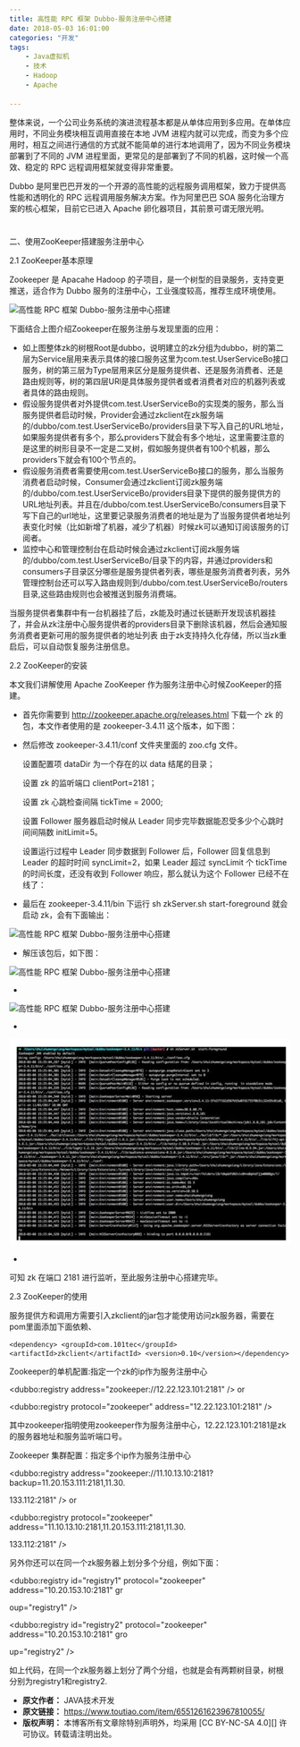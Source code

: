 ```yaml
---
title: 高性能 RPC 框架 Dubbo-服务注册中心搭建
date: 2018-05-03 16:01:00
categories: "开发"
tags:
	- Java虚拟机
	- 技术
	- Hadoop
	- Apache

---
```


整体来说，一个公司业务系统的演进流程基本都是从单体应用到多应用。在单体应用时，不同业务模块相互调用直接在本地 JVM 进程内就可以完成，而变为多个应用时，相互之间进行通信的方式就不能简单的进行本地调用了，因为不同业务模块部署到了不同的 JVM 进程里面，更常见的是部署到了不同的机器，这时候一个高效、稳定的 RPC 远程调用框架就变得非常重要。

Dubbo 是阿里巴巴开发的一个开源的高性能的远程服务调用框架，致力于提供高性能和透明化的 RPC 远程调用服务解决方案。作为阿里巴巴 SOA 服务化治理方案的核心框架，目前它已进入 Apache 卵化器项目，其前景可谓无限光明。

#  #

二、使用ZooKeeper搭建服务注册中心

2.1 ZooKeeper基本原理

Zookeeper 是 Apacahe Hadoop 的子项目，是一个树型的目录服务，支持变更推送，适合作为 Dubbo 服务的注册中心，工业强度较高，推荐生成环境使用。

![高性能 RPC 框架 Dubbo-服务注册中心搭建][RPC _ Dubbo-]

下面结合上图介绍Zookeeper在服务注册与发现里面的应用：

 *  如上图整体zk的树根Root是dubbo，说明建立的zk分组为dubbo，树的第二层为Service层用来表示具体的接口服务这里为com.test.UserServiceBo接口服务，树的第三层为Type层用来区分是服务提供者、还是服务消费者、还是路由规则等，树的第四层URl是具体服务提供者或者消费者对应的机器列表或者具体的路由规则。
 *  假设服务提供者对外提供com.test.UserServiceBo的实现类的服务，那么当服务提供者启动时候，Provider会通过zkclient在zk服务端的/dubbo/com.test.UserServiceBo/providers目录下写入自己的URL地址，如果服务提供者有多个，那么providers下就会有多个地址，这里需要注意的是这里的树形目录不一定是二叉树，假如服务提供者有100个机器，那么providers下就会有100个节点的。
 *  假设服务消费者需要使用com.test.UserServiceBo接口的服务，那么当服务消费者启动时候，Consumer会通过zkclient订阅zk服务端的/dubbo/com.test.UserServiceBo/providers目录下提供的服务提供方的URL地址列表。并且在/dubbo/com.test.UserServiceBo/consumers目录下写下自己的url地址，这里要记录服务消费者的地址是为了当服务提供者地址列表变化时候（比如新增了机器，减少了机器）时候zk可以通知订阅该服务的订阅者。
 *  监控中心和管理控制台在启动时候会通过zkclient订阅zk服务端的/dubbo/com.test.UserServiceBo/目录下的内容，并通过providers和consumers子目录区分哪些是服务提供者列表，哪些是服务消费者列表，另外管理控制台还可以写入路由规则到/dubbo/com.test.UserServiceBo/routers目录,这些路由规则也会被推送到服务消费端。

当服务提供者集群中有一台机器挂了后，zk能及时通过长链断开发现该机器挂了，并会从zk注册中心服务提供者的providers目录下删除该机器，然后会通知服务消费者更新可用的服务提供者的地址列表 由于zk支持持久化存储，所以当zk重启后，可以自动恢复服务注册信息。

2.2 ZooKeeper的安装

本文我们讲解使用 Apache ZooKeeper 作为服务注册中心时候ZooKeeper的搭建。

 *  首先你需要到 http://zookeeper.apache.org/releases.html 下载一个 zk 的包，本文作者使用的是 zookeeper-3.4.11 这个版本，如下图：
 *  然后修改 zookeeper-3.4.11/conf 文件夹里面的 zoo.cfg 文件。
    
    设置配置项 dataDir 为一个存在的以 data 结尾的目录；
    
    设置 zk 的监听端口 clientPort=2181；
    
    设置 zk 心跳检查间隔 tickTime = 2000;
    
    设置 Follower 服务器启动时候从 Leader 同步完毕数据能忍受多少个心跳时间间隔数 initLimit=5。
    
    设置运行过程中 Leader 同步数据到 Follower 后，Follower 回复信息到 Leader 的超时时间 syncLimit=2，如果 Leader 超过 syncLimit 个 tickTime 的时间长度，还没有收到 Follower 响应，那么就认为这个 Follower 已经不在线了：
 *  最后在 zookeeper-3.4.11/bin 下运行 sh zkServer.sh start-foreground 就会启动 zk，会有下面输出：

![高性能 RPC 框架 Dubbo-服务注册中心搭建][RPC _ Dubbo- 1]

 *  解压该包后，如下图：

![高性能 RPC 框架 Dubbo-服务注册中心搭建][RPC _ Dubbo- 2]

 *  

![高性能 RPC 框架 Dubbo-服务注册中心搭建][RPC _ Dubbo- 3]

 *  

![高性能 RPC 框架 Dubbo-服务注册中心搭建][RPC _ Dubbo- 4]

 *  

可知 zk 在端口 2181 进行监听，至此服务注册中心搭建完毕。

2.3 ZooKeeper的使用

服务提供方和调用方需要引入zkclient的jar包才能使用访问zk服务器，需要在pom里面添加下面依赖、

``````````
<dependency> <groupId>com.101tec</groupId> <artifactId>zkclient</artifactId> <version>0.10</version></dependency>
``````````

Zookeeper的单机配置:指定一个zk的ip作为服务注册中心

<dubbo:registry address="zookeeper://12.22.123.101:2181" /> or

<dubbo:registry protocol="zookeeper" address="12.22.123.101:2181" />

其中zookeeper指明使用zookeeper作为服务注册中心，12.22.123.101:2181是zk的服务器地址和服务监听端口号。

Zookeeper 集群配置：指定多个ip作为服务注册中心

<dubbo:registry address="zookeeper://11.10.13.10:2181?backup=11.20.153.111:2181,11.30.

133.112:2181" /> or

<dubbo:registry protocol="zookeeper" address="11.10.13.10:2181,11.20.153.111:2181,11.30.

133.112:2181" />

另外你还可以在同一个zk服务器上划分多个分组，例如下面：

<dubbo:registry id="registry1" protocol="zookeeper" address="10.20.153.10:2181" gr

oup="registry1" />

<dubbo:registry id="registry2" protocol="zookeeper" address="10.20.153.10:2181" gro

up="registry2" />

如上代码，在同一个zk服务器上划分了两个分组，也就是会有两颗树目录，树根分别为registry1和registry2.


[RPC _ Dubbo-]: http://p1.pstatp.com/large/pgc-image/1525334232910c65130acbc
[RPC _ Dubbo- 1]: http://p3.pstatp.com/large/pgc-image/1525334255032af614b8e27
[RPC _ Dubbo- 2]: http://p1.pstatp.com/large/pgc-image/1525334263792245a1e93c4
[RPC _ Dubbo- 3]: http://p9.pstatp.com/large/pgc-image/15253342862693721dd164e
[RPC _ Dubbo- 4]: static/resources/crawler/JAQI-U3UY-JVNZ.jpg
 *  **原文作者：** JAVA技术开发
 *  **原文链接：** https://www.toutiao.com/item/6551261623967810055/
 *  **版权声明：** 本博客所有文章除特别声明外，均采用 [CC BY-NC-SA 4.0][] 许可协议。转载请注明出处。

